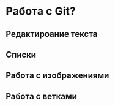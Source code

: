 # Работа с Git?

## Редактироание текста

## Списки

## Работа с изображениями

## Работа с ветками
